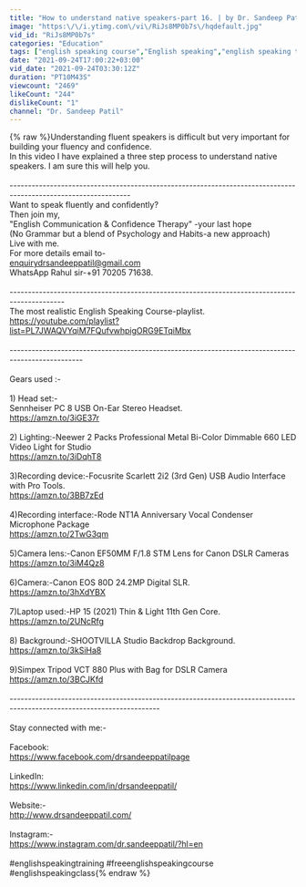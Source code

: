 ```yaml
---
title: "How to understand native speakers-part 16. | by Dr. Sandeep Patil."
image: "https:\/\/i.ytimg.com\/vi\/RiJs8MP0b7s\/hqdefault.jpg"
vid_id: "RiJs8MP0b7s"
categories: "Education"
tags: ["english speaking course","English speaking","english speaking training"]
date: "2021-09-24T17:00:22+03:00"
vid_date: "2021-09-24T03:30:12Z"
duration: "PT10M43S"
viewcount: "2469"
likeCount: "244"
dislikeCount: "1"
channel: "Dr. Sandeep Patil"
---
```

{% raw %}Understanding fluent speakers is difficult but very important for building your fluency and confidence.<br />In this video I have explained a three step process to understand native speakers. I am sure this will help you.<br /><br />---------------------------------------------------------------------------------------------------------------<br />Want to speak fluently and confidently?<br />Then join my,<br />&quot;English Communication &amp; Confidence Therapy&quot; -your last hope <br /> (No Grammar but a blend of Psychology and Habits-a new approach) <br />Live with me.<br />For more details email to-<br />enquirydrsandeeppatil@gmail.com<br />WhatsApp Rahul sir-+91 70205 71638.<br /><br />---------------------------------------------------------------------------------------------<br />The most realistic English Speaking Course-playlist.<br /><a rel="nofollow" target="blank" href="https://youtube.com/playlist?list=PL7JWAQVYqiM7FQufvwhpigORG9ETqiMbx">https://youtube.com/playlist?list=PL7JWAQVYqiM7FQufvwhpigORG9ETqiMbx</a><br /><br />--------------------------------------------------------------------------------------------------<br /><br />Gears used :-<br /><br />1) Head set:-<br />Sennheiser PC 8 USB On-Ear Stereo Headset.<br /><a rel="nofollow" target="blank" href="https://amzn.to/3iGE37r">https://amzn.to/3iGE37r</a><br /><br />2) Lighting:-Neewer 2 Packs Professional Metal Bi-Color Dimmable 660 LED Video Light for Studio<br /><a rel="nofollow" target="blank" href="https://amzn.to/3iDqhT8">https://amzn.to/3iDqhT8</a><br /><br />3)Recording device:-Focusrite Scarlett 2i2 (3rd Gen) USB Audio Interface with Pro Tools.<br /><a rel="nofollow" target="blank" href="https://amzn.to/3BB7zEd">https://amzn.to/3BB7zEd</a><br /><br />4)Recording interface:-Rode NT1A Anniversary Vocal Condenser Microphone Package<br /><a rel="nofollow" target="blank" href="https://amzn.to/2TwG3qm">https://amzn.to/2TwG3qm</a><br /><br />5)Camera lens:-Canon EF50MM F/1.8 STM Lens for Canon DSLR Cameras<br /><a rel="nofollow" target="blank" href="https://amzn.to/3iM4Qz8">https://amzn.to/3iM4Qz8</a><br /><br />6)Camera:-Canon EOS 80D 24.2MP Digital SLR.<br /><a rel="nofollow" target="blank" href="https://amzn.to/3hXdYBX">https://amzn.to/3hXdYBX</a><br /><br />7)Laptop used:-HP 15 (2021) Thin &amp; Light 11th Gen Core.<br /><a rel="nofollow" target="blank" href="https://amzn.to/2UNcRfg">https://amzn.to/2UNcRfg</a><br /><br />8) Background:-SHOOTVILLA Studio Backdrop Background.<br /><a rel="nofollow" target="blank" href="https://amzn.to/3kSiHa8">https://amzn.to/3kSiHa8</a><br /><br />9)Simpex Tripod VCT 880 Plus with Bag for DSLR Camera<br /><a rel="nofollow" target="blank" href="https://amzn.to/3BCJKfd">https://amzn.to/3BCJKfd</a><br /><br />-----------------------------------------------------------------------------------------------------------------------<br /><br />Stay connected with me:-<br /><br />Facebook: <br /><a rel="nofollow" target="blank" href="https://www.facebook.com/drsandeeppatilpage">https://www.facebook.com/drsandeeppatilpage</a><br /><br /> LinkedIn:  <br /><a rel="nofollow" target="blank" href="https://www.linkedin.com/in/drsandeeppatil/">https://www.linkedin.com/in/drsandeeppatil/</a><br /><br />Website:- <br /><a rel="nofollow" target="blank" href="http://www.drsandeeppatil.com/">http://www.drsandeeppatil.com/</a><br /><br />Instagram:-<br /><a rel="nofollow" target="blank" href="https://www.instagram.com/dr.sandeeppatil/?hl=en">https://www.instagram.com/dr.sandeeppatil/?hl=en</a><br /><br />#englishspeakingtraining #freeenglishspeakingcourse #englishspeakingclass{% endraw %}
